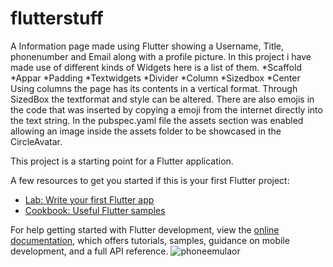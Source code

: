 # flutterstuff

A Information page made using Flutter showing a Username, Title, phonenumber and Email along with a profile picture.
In this project i have made use of different kinds of Widgets here is a list of them.
*Scaffold
*Appar
*Padding
*Textwidgets
*Divider
*Column
*Sizedbox
*Center
Using columns the page has its contents in a vertical format.
Through SizedBox the textformat and style can be altered.
There are also emojis in the code that was inserted by copying a emoji from the internet directly into the text string.
In the pubspec.yaml file the assets section was enabled allowing an image inside the assets folder to be showcased in the CircleAvatar.


This project is a starting point for a Flutter application.

A few resources to get you started if this is your first Flutter project:

- [Lab: Write your first Flutter app](https://docs.flutter.dev/get-started/codelab)
- [Cookbook: Useful Flutter samples](https://docs.flutter.dev/cookbook)

For help getting started with Flutter development, view the
[online documentation](https://docs.flutter.dev/), which offers tutorials,
samples, guidance on mobile development, and a full API reference.
![phoneemulaor](https://github.com/Liander2/FlutterID/assets/150666994/51446f14-1c95-4039-9634-efc321c68fa6)
